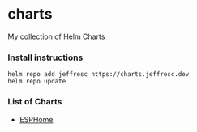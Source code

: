 # charts
My collection of Helm Charts

### Install instructions
```shell
helm repo add jeffresc https://charts.jeffresc.dev
helm repo update
```

### List of Charts
- [ESPHome]([charts/esphome](https://github.com/JeffResc/charts/tree/main/charts/esphome)https://github.com/JeffResc/charts/tree/main/charts/esphome)
